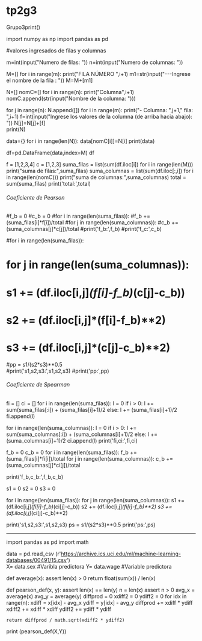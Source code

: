 # tp2g3
Grupo3print()

import numpy as np
import pandas as pd

#valores ingresados de filas y columnas

m=int(input("Numero de filas: "))
n=int(input("Numero de columnas: "))

M=[]
for i in range(m):
    print("FILA NÚMERO ",i+1)
    m1=str(input("---Ingrese el nombre de la fila : "))
    M=M+[m1]


N=[]
nomC=[]
for i in range(n):
    print("Columna",i+1)
    nomC.append(str(input("Nombre de la columna: ")))


for j in range(n):
    N.append([])
    for i in range(m):
        print("- Columna: ",j+1," fila: ",i+1)
        f=int(input("Ingrese los valores de la columna (de arriba hacia abajo): "))
        N[j]=N[j]+[f]  
print(N)

data={} 
for i in range(len(N)):
    data[nomC[i]]=N[i]
print(data)

df=pd.DataFrame(data,index=M)
df

f = [1,2,3,4]
c = [1,2,3]
suma_filas = list(sum(df.iloc[i]) for i in range(len(M)))
print("suma de filas:",suma_filas)
suma_columnas = list(sum(df.iloc[:,i]) for i in range(len(nomC)))
print("suma de columnas:",suma_columnas)
total = sum(suma_filas)
print('total:',total)

###### Coeficiente de Pearson ######
#f_b = 0
#c_b = 0
#for i in range(len(suma_filas)):
    #f_b += (suma_filas[i]*f[i])/total
#for j in range(len(suma_columnas)):
    #c_b += (suma_columnas[j]*c[j])/total
#print('f_b:',f_b)
#print('f_c:',c_b)

#for i in range(len(suma_filas)):
#    for j in range(len(suma_columnas)):
#        s1 += (df.iloc[i,j]*(f[i]-f_b)*(c[j]-c_b))
#        s2 += (df.iloc[i,j]*(f[i]-f_b)**2)
#        s3 += (df.iloc[i,j]*(c[j]-c_b)**2)
#pp = s1/(s2*s3)**0.5        
#print('s1,s2,s3:',s1,s2,s3)
#print('pp:',pp)


###### Coeficiente de Spearman ######
fi = []
ci = []
for i in range(len(suma_filas)):
    l = 0
    if i > 0:
        l += sum(suma_filas[:i]) + (suma_filas[i]+1)/2
    else:
        l += (suma_filas[i]+1)/2
    fi.append(l)

for i in range(len(suma_columnas)):
    l = 0
    if i > 0:
        l += sum(suma_columnas[:i]) + (suma_columnas[i]+1)/2
    else:
        l += (suma_columnas[i]+1)/2
    ci.append(l)
print('fi,ci:',fi,ci)

f_b = 0
c_b = 0
for i in range(len(suma_filas)):
    f_b += (suma_filas[i]*fi[i])/total
for j in range(len(suma_columnas)):
    c_b += (suma_columnas[j]*ci[j])/total
    
print('f_b,c_b:',f_b,c_b)

s1 = 0
s2 = 0
s3 = 0

for i in range(len(suma_filas)):
    for j in range(len(suma_columnas)):
        s1 += (df.iloc[i,j]*(fi[i]-f_b)*(ci[j]-c_b))
        s2 += (df.iloc[i,j]*(fi[i]-f_b)**2)
        s3 += (df.iloc[i,j]*(ci[j]-c_b)**2)

print('s1,s2,s3:',s1,s2,s3)
ps = s1/(s2*s3)**0.5
print('ps:',ps)

------
import pandas as pd
import math

data = pd.read_csv (r'https://archive.ics.uci.edu/ml/machine-learning-databases/00491/15.csv')   
X= data.sex #Varibla predictora
Y= data.wage #Variable predictora

def average(x):
    assert len(x) > 0
    return float(sum(x)) / len(x)

def pearson_def(x, y):
    assert len(x) == len(y)
    n = len(x)
    assert n > 0
    avg_x = average(x)
    avg_y = average(y)
    diffprod = 0
    xdiff2 = 0
    ydiff2 = 0
    for idx in range(n):
        xdiff = x[idx] - avg_x
        ydiff = y[idx] - avg_y
        diffprod += xdiff * ydiff
        xdiff2 += xdiff * xdiff
        ydiff2 += ydiff * ydiff

    return diffprod / math.sqrt(xdiff2 * ydiff2)

print (pearson_def(X,Y)) 
